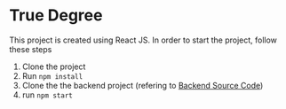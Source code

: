 # True Degree

This project is created using React JS.
In order to start the project, follow these steps
1. Clone the project
2. Run  ```` npm install ````
3. Clone the the backend project (refering to [Backend Source Code](https://github.com/AyoubKhammassi/TrueDegree))
4. run ```` npm start ````
